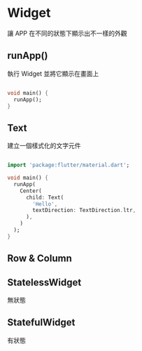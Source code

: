 # Widget

讓 APP 在不同的狀態下顯示出不一樣的外觀

## runApp()

執行 Widget 並將它顯示在畫面上

```dart

void main() {
  runApp();
}

```

## Text

建立一個樣式化的文字元件

```Dart

import 'package:flutter/material.dart';

void main() {
  runApp(
    Center(
      child: Text(
        'Hello',
        textDirection: TextDirection.ltr,
      ),
    )
  );
}

```

## Row & Column

## StatelessWidget

無狀態

## StatefulWidget

有狀態
